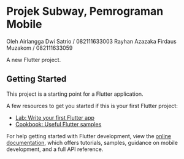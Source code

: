# Projek Subway, Pemrograman Mobile
Oleh
Airlangga Dwi Satrio / 082111633003
Rayhan Azazaka Firdaus Muzakom / 082111633059

A new Flutter project.

## Getting Started

This project is a starting point for a Flutter application.

A few resources to get you started if this is your first Flutter project:

- [Lab: Write your first Flutter app](https://docs.flutter.dev/get-started/codelab)
- [Cookbook: Useful Flutter samples](https://docs.flutter.dev/cookbook)

For help getting started with Flutter development, view the
[online documentation](https://docs.flutter.dev/), which offers tutorials,
samples, guidance on mobile development, and a full API reference.
